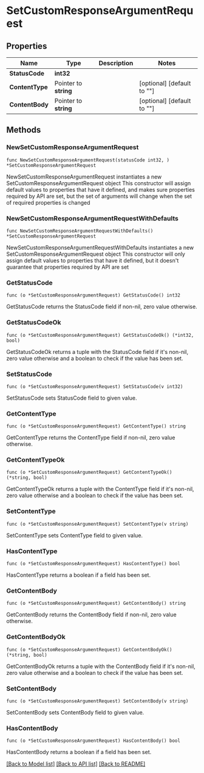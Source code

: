 # SetCustomResponseArgumentRequest

## Properties

Name | Type | Description | Notes
------------ | ------------- | ------------- | -------------
**StatusCode** | **int32** |  | 
**ContentType** | Pointer to **string** |  | [optional] [default to ""]
**ContentBody** | Pointer to **string** |  | [optional] [default to ""]

## Methods

### NewSetCustomResponseArgumentRequest

`func NewSetCustomResponseArgumentRequest(statusCode int32, ) *SetCustomResponseArgumentRequest`

NewSetCustomResponseArgumentRequest instantiates a new SetCustomResponseArgumentRequest object
This constructor will assign default values to properties that have it defined,
and makes sure properties required by API are set, but the set of arguments
will change when the set of required properties is changed

### NewSetCustomResponseArgumentRequestWithDefaults

`func NewSetCustomResponseArgumentRequestWithDefaults() *SetCustomResponseArgumentRequest`

NewSetCustomResponseArgumentRequestWithDefaults instantiates a new SetCustomResponseArgumentRequest object
This constructor will only assign default values to properties that have it defined,
but it doesn't guarantee that properties required by API are set

### GetStatusCode

`func (o *SetCustomResponseArgumentRequest) GetStatusCode() int32`

GetStatusCode returns the StatusCode field if non-nil, zero value otherwise.

### GetStatusCodeOk

`func (o *SetCustomResponseArgumentRequest) GetStatusCodeOk() (*int32, bool)`

GetStatusCodeOk returns a tuple with the StatusCode field if it's non-nil, zero value otherwise
and a boolean to check if the value has been set.

### SetStatusCode

`func (o *SetCustomResponseArgumentRequest) SetStatusCode(v int32)`

SetStatusCode sets StatusCode field to given value.


### GetContentType

`func (o *SetCustomResponseArgumentRequest) GetContentType() string`

GetContentType returns the ContentType field if non-nil, zero value otherwise.

### GetContentTypeOk

`func (o *SetCustomResponseArgumentRequest) GetContentTypeOk() (*string, bool)`

GetContentTypeOk returns a tuple with the ContentType field if it's non-nil, zero value otherwise
and a boolean to check if the value has been set.

### SetContentType

`func (o *SetCustomResponseArgumentRequest) SetContentType(v string)`

SetContentType sets ContentType field to given value.

### HasContentType

`func (o *SetCustomResponseArgumentRequest) HasContentType() bool`

HasContentType returns a boolean if a field has been set.

### GetContentBody

`func (o *SetCustomResponseArgumentRequest) GetContentBody() string`

GetContentBody returns the ContentBody field if non-nil, zero value otherwise.

### GetContentBodyOk

`func (o *SetCustomResponseArgumentRequest) GetContentBodyOk() (*string, bool)`

GetContentBodyOk returns a tuple with the ContentBody field if it's non-nil, zero value otherwise
and a boolean to check if the value has been set.

### SetContentBody

`func (o *SetCustomResponseArgumentRequest) SetContentBody(v string)`

SetContentBody sets ContentBody field to given value.

### HasContentBody

`func (o *SetCustomResponseArgumentRequest) HasContentBody() bool`

HasContentBody returns a boolean if a field has been set.


[[Back to Model list]](../README.md#documentation-for-models) [[Back to API list]](../README.md#documentation-for-api-endpoints) [[Back to README]](../README.md)


